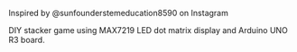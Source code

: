 Inspired by @sunfounderstemeducation8590 on Instagram

DIY stacker game using MAX7219 LED dot matrix display and Arduino UNO R3 board. 
